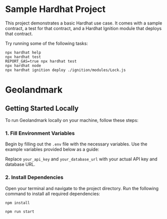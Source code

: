 # Sample Hardhat Project

This project demonstrates a basic Hardhat use case. It comes with a sample contract, a test for that contract, and a Hardhat Ignition module that deploys that contract.

Try running some of the following tasks:

```shell
npx hardhat help
npx hardhat test
REPORT_GAS=true npx hardhat test
npx hardhat node
npx hardhat ignition deploy ./ignition/modules/Lock.js
```

# Geolandmark

## Getting Started Locally

To run Geolandmark locally on your machine, follow these steps:

### 1. Fill Environment Variables

Begin by filling out the `.env` file with the necessary variables. Use the example variables provided below as a guide:


Replace `your_api_key` and `your_database_url` with your actual API key and database URL.

### 2. Install Dependencies

Open your terminal and navigate to the project directory. Run the following command to install all required dependencies:

```bash
npm install

npm run start

